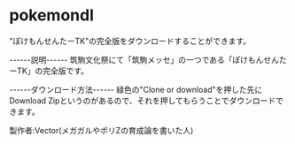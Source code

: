 # pokemondl
"ぽけもんせんたーTK"の完全版をダウンロードすることができます。

------説明------
筑駒文化祭にて「筑駒メッセ」の一つである「ぽけもんせんたーTK」の完全版です。

------ダウンロード方法------
緑色の"Clone or download"を押した先にDownload Zipというのがあるので、それを押してもらうことでダウンロードできます。

製作者:Vector(メガガルやポリZの育成論を書いた人)
